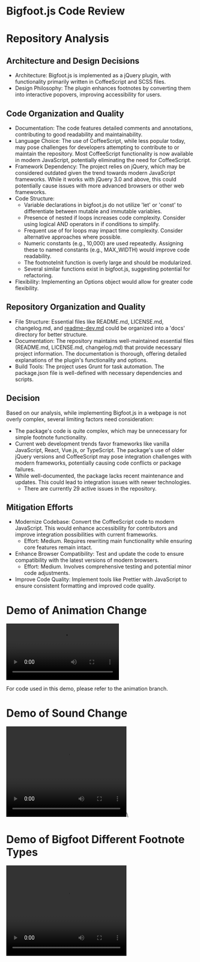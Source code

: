 # Bigfoot.js Code Review

# Repository Analysis

## Architecture and Design Decisions

- Architecture: Bigfoot.js is implemented as a jQuery plugin, with functionality primarily written in CoffeeScript and SCSS files.
- Design Philosophy: The plugin enhances footnotes by converting them into interactive popovers, improving accessibility for users.

## Code Organization and Quality

- Documentation: The code features detailed comments and annotations, contributing to good readability and maintainability.
- Language Choice: The use of CoffeeScript, while less popular today, may pose challenges for developers attempting to contribute to or maintain the repository. Most CoffeeScript functionality is now available in modern JavaScript, potentially eliminating the need for CoffeeScript.
- Framework Dependency: The project relies on jQuery, which may be considered outdated given the trend towards modern JavaScript frameworks. While it works with jQuery 3.0 and above, this could potentially cause issues with more advanced browsers or other web frameworks.
- Code Structure:
    - Variable declarations in bigfoot.js do not utilize 'let' or 'const' to differentiate between mutable and immutable variables.
    - Presence of nested if loops increases code complexity. Consider using logical AND operators in if conditions to simplify.
    - Frequent use of for loops may impact time complexity. Consider alternative approaches where possible.
    - Numeric constants (e.g., 10,000) are used repeatedly. Assigning these to named constants (e.g., MAX_WIDTH) would improve code readability.
    - The footnoteInit function is overly large and should be modularized.
    - Several similar functions exist in bigfoot.js, suggesting potential for refactoring.
- Flexibility: Implementing an Options object would allow for greater code flexibility.

## Repository Organization and Quality

- File Structure: Essential files like README.md, LICENSE.md, changelog.md, and [readme-dev.md](http://readme-dev.md) could be organized into a 'docs' directory for better structure.
- Documentation: The repository maintains well-maintained essential files (README.md, LICENSE.md, changelog.md) that provide necessary project information. The documentation is thorough, offering detailed explanations of the plugin's functionality and options.
- Build Tools: The project uses Grunt for task automation. The package.json file is well-defined with necessary dependencies and scripts.

## Decision

Based on our analysis, while implementing Bigfoot.js in a webpage is not overly complex, several limiting factors need consideration:

- The package's code is quite complex, which may be unnecessary for simple footnote functionality.
- Current web development trends favor frameworks like vanilla JavaScript, React, Vue.js, or TypeScript. The package's use of older jQuery versions and CoffeeScript may pose integration challenges with modern frameworks, potentially causing code conflicts or package failures.
- While well-documented, the package lacks recent maintenance and updates. This could lead to integration issues with newer technologies.
    - There are currently 29 active issues in the repository.

## Mitigation Efforts

- Modernize Codebase: Convert the CoffeeScript code to modern JavaScript. This would enhance accessibility for contributors and improve integration possibilities with current frameworks.
    - Effort: Medium. Requires rewriting main functionality while ensuring core features remain intact.
- Enhance Browser Compatibility: Test and update the code to ensure compatibility with the latest versions of modern browsers.
    - Effort: Medium. Involves comprehensive testing and potential minor code adjustments.
- Improve Code Quality: Implement tools like Prettier with JavaScript to ensure consistent formatting and improved code quality.


# Demo of Animation Change 
![](demo/animation-demo.mov)

For code used in this demo, please refer to the animation branch.

# Demo of Sound Change 
<video width="320" height="240" controls>
  <source src="demo/sound-demo.mp4" type="video/mp4">
</video>\

# Demo of Bigfoot Different Footnote Types 
<video width="320" height="240" controls>
  <source src="demo/bigfoot-footnote-types.mp4" type="video/mp4">
</video>